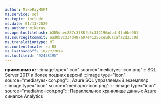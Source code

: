 ```yaml
---
author: MikeRayMSFT
ms.service: sql
ms.topic: include
ms.date: 01/13/2020
ms.author: mikeray
ms.openlocfilehash: b305daec887c3f88fb5c332196adbdf4fa6be901
ms.sourcegitcommit: ead0b8c334d487a07e41256ce5d6acafa2d23c9d
ms.translationtype: MT
ms.contentlocale: ru-RU
ms.lasthandoff: 10/22/2020
ms.locfileid: "92438195"
---
```

<Token>**применимо к:** :::image type="icon" source="media/yes-icon.png"::: SQL Server 2017 и более поздних версий :::image type="icon" source="media/yes-icon.png"::: Azure SQL управляемый экземпляр :::image type="icon" source="media/no-icon.png"::: :::image type="icon" source="media/no-icon.png"::: Параллельное хранилище данных Azure синапсе Analytics </Token>
